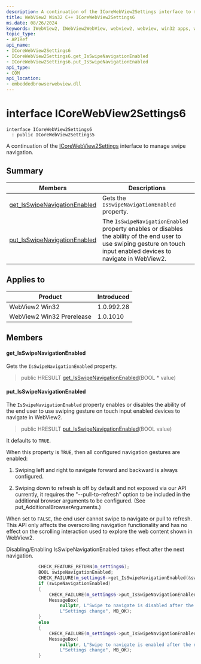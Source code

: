 ```yaml
---
description: A continuation of the ICoreWebView2Settings interface to manage swipe navigation.
title: WebView2 Win32 C++ ICoreWebView2Settings6
ms.date: 08/26/2024
keywords: IWebView2, IWebView2WebView, webview2, webview, win32 apps, win32, edge, ICoreWebView2, ICoreWebView2Controller, browser control, edge html, ICoreWebView2Settings6
topic_type: 
- APIRef
api_name:
- ICoreWebView2Settings6
- ICoreWebView2Settings6.get_IsSwipeNavigationEnabled
- ICoreWebView2Settings6.put_IsSwipeNavigationEnabled
api_type:
- COM
api_location:
- embeddedbrowserwebview.dll
---
```


# interface ICoreWebView2Settings6

```
interface ICoreWebView2Settings6
  : public ICoreWebView2Settings5
```

A continuation of the [ICoreWebView2Settings](icorewebview2settings.md#icorewebview2settings) interface to manage swipe navigation.

## Summary

 Members                        | Descriptions
--------------------------------|---------------------------------------------
[get_IsSwipeNavigationEnabled](#get_isswipenavigationenabled) | Gets the `IsSwipeNavigationEnabled` property.
[put_IsSwipeNavigationEnabled](#put_isswipenavigationenabled) | The `IsSwipeNavigationEnabled` property enables or disables the ability of the end user to use swiping gesture on touch input enabled devices to navigate in WebView2.

## Applies to

Product                         | Introduced
--------------------------------|---------------------------------------------
WebView2 Win32            |    1.0.992.28
WebView2 Win32 Prerelease |    1.0.1010

## Members

#### get_IsSwipeNavigationEnabled

Gets the `IsSwipeNavigationEnabled` property.

> public HRESULT [get_IsSwipeNavigationEnabled](#get_isswipenavigationenabled)(BOOL * value)

#### put_IsSwipeNavigationEnabled

The `IsSwipeNavigationEnabled` property enables or disables the ability of the end user to use swiping gesture on touch input enabled devices to navigate in WebView2.

> public HRESULT [put_IsSwipeNavigationEnabled](#put_isswipenavigationenabled)(BOOL value)

It defaults to `TRUE`.

When this property is `TRUE`, then all configured navigation gestures are enabled:

1. Swiping left and right to navigate forward and backward is always configured.

1. Swiping down to refresh is off by default and not exposed via our API currently, it requires the "--pull-to-refresh" option to be included in the additional browser arguments to be configured. (See put_AdditionalBrowserArguments.)

When set to `FALSE`, the end user cannot swipe to navigate or pull to refresh. This API only affects the overscrolling navigation functionality and has no effect on the scrolling interaction used to explore the web content shown in WebView2.

Disabling/Enabling IsSwipeNavigationEnabled takes effect after the next navigation.

```cpp
            CHECK_FEATURE_RETURN(m_settings6);
            BOOL swipeNavigationEnabled;
            CHECK_FAILURE(m_settings6->get_IsSwipeNavigationEnabled(&swipeNavigationEnabled));
            if (swipeNavigationEnabled)
            {
                CHECK_FAILURE(m_settings6->put_IsSwipeNavigationEnabled(FALSE));
                MessageBox(
                    nullptr, L"Swipe to navigate is disabled after the next navigation.",
                    L"Settings change", MB_OK);
            }
            else
            {
                CHECK_FAILURE(m_settings6->put_IsSwipeNavigationEnabled(TRUE));
                MessageBox(
                    nullptr, L"Swipe to navigate is enabled after the next navigation.",
                    L"Settings change", MB_OK);
            }
```

